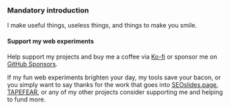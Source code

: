 ### Mandatory introduction
I make useful things, useless things, and things to make you smile.

#### Support my web experiments
Help support my projects and buy me a coffee via [Ko-fi](https://ko-fi.com/defaced) or sponsor me on [GitHub Sponsors](https://github.com/sponsors/workeffortwaste/).

If my fun web experiments brighten your day, my tools save your bacon, or you simply want to say thanks for the work that goes into [SEOslides.page](https://SEOslides.page), [TAPEFEAR](https://www.tapefear.com/), or any of my other projects consider supporting me and helping to fund more.
